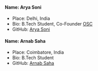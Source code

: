 #### Name: Arya Soni
 - Place: Delhi, India
 - Bio: B.Tech Student, Co-Founder [OSC](https://opensourcecode.tech/)
 - GitHub: [Arya Soni](https://github.com/aryasoni98)
#### Name: Arnab Saha
 - Place: Coimbatore, India
 - Bio: B.Tech Student
 - GitHub: [Arnab Saha](https://github.com/Arnabsaha6)
